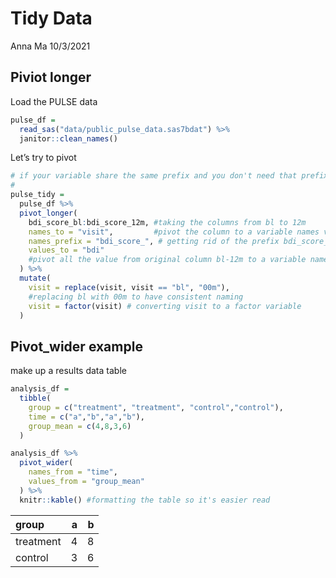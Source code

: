 Tidy Data
================
Anna Ma
10/3/2021

## Piviot longer

Load the PULSE data

``` r
pulse_df = 
  read_sas("data/public_pulse_data.sas7bdat") %>% 
  janitor::clean_names()
```

Let’s try to pivot

``` r
# if your variable share the same prefix and you don't need that prefix in everything, use names_prefix ="the part u don't want"
#
pulse_tidy = 
  pulse_df %>% 
  pivot_longer(
    bdi_score_bl:bdi_score_12m, #taking the columns from bl to 12m
    names_to = "visit",         #pivot the column to a variable names visit
    names_prefix = "bdi_score_", # getting rid of the prefix bdi_score_
    values_to = "bdi"   
    #pivot all the value from original column bl-12m to a variable names bdi
  ) %>% 
  mutate(
    visit = replace(visit, visit == "bl", "00m"), 
    #replacing bl with 00m to have consistent naming
    visit = factor(visit) # converting visit to a factor variable 
  )
```

## Pivot\_wider example

make up a results data table

``` r
analysis_df = 
  tibble(
    group = c("treatment", "treatment", "control","control"),
    time = c("a","b","a","b"),
    group_mean = c(4,8,3,6)
  )

analysis_df %>%
  pivot_wider(
    names_from = "time",
    values_from = "group_mean"
  ) %>% 
  knitr::kable() #formatting the table so it's easier read 
```

| group     |   a |   b |
|:----------|----:|----:|
| treatment |   4 |   8 |
| control   |   3 |   6 |
